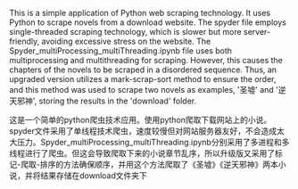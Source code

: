 This is a simple application of Python web scraping technology. It uses Python to scrape novels from a download website. The spyder file employs single-threaded scraping technology, which is slower but more server-friendly, avoiding excessive stress on the website. The Spyder_multiProcessing_multiThreading.ipynb file uses both multiprocessing and multithreading for scraping. However, this causes the chapters of the novels to be scraped in a disordered sequence. Thus, an upgraded version utilizes a mark-scrap-sort method to ensure the order, and this method was used to scrape two novels as examples, '圣墟' and '逆天邪神', storing the results in the 'download' folder.

这是一个简单的python爬虫技术应用。使用python爬取下载网站上的小说。spyder文件采用了单线程技术爬虫，速度较慢但对网站服务器友好，不会造成太大压力。Spyder_multiProcessing_multiThreading.ipynb分别采用了多进程和多线程进行了爬虫。但这会导致爬取下来的小说章节乱序，所以升级版又采用了标记-爬取-排序的方法确保顺序，并用这个方法爬取了《圣墟》《逆天邪神》两本小说，并将结果存储在download文件夹下
